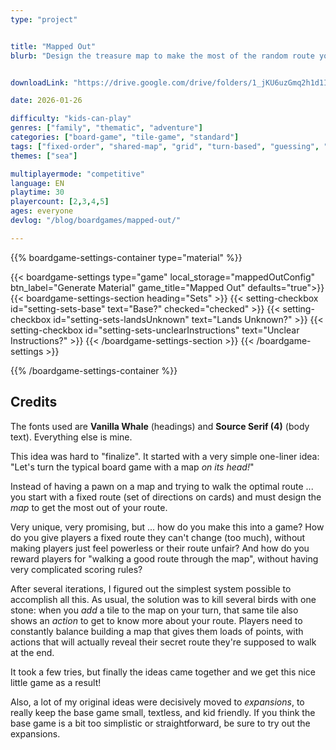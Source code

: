 ```yaml
---
type: "project"


title: "Mapped Out"
blurb: "Design the treasure map to make the most of the random route you were given at the start."


downloadLink: "https://drive.google.com/drive/folders/1_jKU6uzGmq2h1d1IVBt3R_kadOrny3vB"

date: 2026-01-26

difficulty: "kids-can-play"
genres: ["family", "thematic", "adventure"]
categories: ["board-game", "tile-game", "standard"]
tags: ["fixed-order", "shared-map", "grid", "turn-based", "guessing", "bias", "variable-setup", "orientation", "set-collection", "high-score"]
themes: ["sea"]

multiplayermode: "competitive"
language: EN
playtime: 30
playercount: [2,3,4,5]
ages: everyone
devlog: "/blog/boardgames/mapped-out/"

---
```






{{% boardgame-settings-container type="material" %}}

{{< boardgame-settings type="game" local_storage="mappedOutConfig" btn_label="Generate Material" game_title="Mapped Out" defaults="true">}}
  {{< boardgame-settings-section heading="Sets" >}}
    {{< setting-checkbox id="setting-sets-base" text="Base?" checked="checked" >}}
    {{< setting-checkbox id="setting-sets-landsUnknown" text="Lands Unknown?" >}}
    {{< setting-checkbox id="setting-sets-unclearInstructions" text="Unclear Instructions?" >}}
  {{< /boardgame-settings-section >}}
{{< /boardgame-settings >}}

{{% /boardgame-settings-container %}}

## Credits

The fonts used are **Vanilla Whale** (headings) and **Source Serif (4)** (body text). Everything else is mine.

This idea was hard to "finalize". It started with a very simple one-liner idea: "Let's turn the typical board game with a map _on its head!_"

Instead of having a pawn on a map and trying to walk the optimal route ... you start with a fixed route (set of directions on cards) and must design the _map_ to get the most out of your route.

Very unique, very promising, but ... how do you make this into a game? How do you give players a fixed route they can't change (too much), without making players just feel powerless or their route unfair? And how do you reward players for "walking a good route through the map", without having very complicated scoring rules?

After several iterations, I figured out the simplest system possible to accomplish all this. As usual, the solution was to kill several birds with one stone: when you _add_ a tile to the map on your turn, that same tile also shows an _action_ to get to know more about your route. Players need to constantly balance building a map that gives them loads of points, with actions that will actually reveal their secret route they're supposed to walk at the end.

It took a few tries, but finally the ideas came together and we get this nice little game as a result!

Also, a lot of my original ideas were decisively moved to _expansions_, to really keep the base game small, textless, and kid friendly. If you think the base game is a bit too simplistic or straightforward, be sure to try out the expansions.

